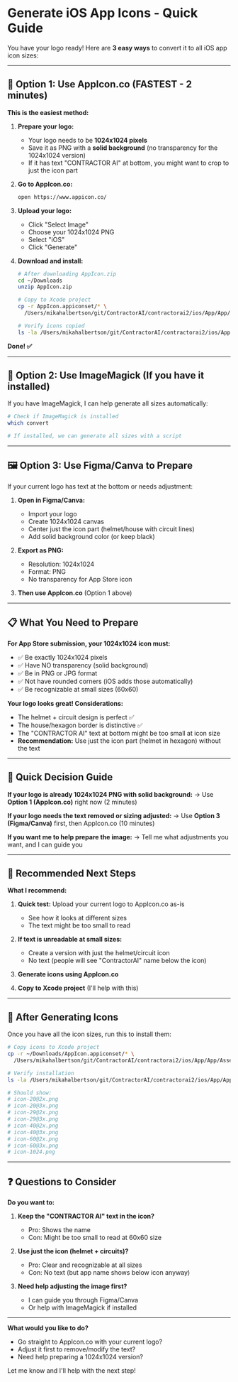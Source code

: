 # Generate iOS App Icons - Quick Guide

You have your logo ready! Here are **3 easy ways** to convert it to all iOS app icon sizes:

---

## 🚀 Option 1: Use AppIcon.co (FASTEST - 2 minutes)

**This is the easiest method:**

1. **Prepare your logo:**
   - Your logo needs to be **1024x1024 pixels**
   - Save it as PNG with a **solid background** (no transparency for the 1024x1024 version)
   - If it has text "CONTRACTOR AI" at bottom, you might want to crop to just the icon part

2. **Go to AppIcon.co:**
   ```bash
   open https://www.appicon.co/
   ```

3. **Upload your logo:**
   - Click "Select Image"
   - Choose your 1024x1024 PNG
   - Select "iOS"
   - Click "Generate"

4. **Download and install:**
   ```bash
   # After downloading AppIcon.zip
   cd ~/Downloads
   unzip AppIcon.zip

   # Copy to Xcode project
   cp -r AppIcon.appiconset/* \
     /Users/mikahalbertson/git/ContractorAI/contractorai2/ios/App/App/Assets.xcassets/AppIcon.appiconset/

   # Verify icons copied
   ls -la /Users/mikahalbertson/git/ContractorAI/contractorai2/ios/App/App/Assets.xcassets/AppIcon.appiconset/
   ```

**Done! ✅**

---

## 🎨 Option 2: Use ImageMagick (If you have it installed)

If you have ImageMagick, I can help generate all sizes automatically:

```bash
# Check if ImageMagick is installed
which convert

# If installed, we can generate all sizes with a script
```

---

## 🖼️ Option 3: Use Figma/Canva to Prepare

If your current logo has text at the bottom or needs adjustment:

1. **Open in Figma/Canva:**
   - Import your logo
   - Create 1024x1024 canvas
   - Center just the icon part (helmet/house with circuit lines)
   - Add solid background color (or keep black)

2. **Export as PNG:**
   - Resolution: 1024x1024
   - Format: PNG
   - No transparency for App Store icon

3. **Then use AppIcon.co** (Option 1 above)

---

## 📋 What You Need to Prepare

**For App Store submission, your 1024x1024 icon must:**
- ✅ Be exactly 1024x1024 pixels
- ✅ Have NO transparency (solid background)
- ✅ Be in PNG or JPG format
- ✅ Not have rounded corners (iOS adds those automatically)
- ✅ Be recognizable at small sizes (60x60)

**Your logo looks great! Considerations:**
- The helmet + circuit design is perfect ✅
- The house/hexagon border is distinctive ✅
- The "CONTRACTOR AI" text at bottom might be too small at icon size
- **Recommendation:** Use just the icon part (helmet in hexagon) without the text

---

## 🔧 Quick Decision Guide

**If your logo is already 1024x1024 PNG with solid background:**
→ Use **Option 1 (AppIcon.co)** right now (2 minutes)

**If your logo needs the text removed or sizing adjusted:**
→ Use **Option 3 (Figma/Canva)** first, then AppIcon.co (10 minutes)

**If you want me to help prepare the image:**
→ Tell me what adjustments you want, and I can guide you

---

## 🎯 Recommended Next Steps

**What I recommend:**

1. **Quick test:** Upload your current logo to AppIcon.co as-is
   - See how it looks at different sizes
   - The text might be too small to read

2. **If text is unreadable at small sizes:**
   - Create a version with just the helmet/circuit icon
   - No text (people will see "ContractorAI" name below the icon)

3. **Generate icons using AppIcon.co**

4. **Copy to Xcode project** (I'll help with this)

---

## 📁 After Generating Icons

Once you have all the icon sizes, run this to install them:

```bash
# Copy icons to Xcode project
cp -r ~/Downloads/AppIcon.appiconset/* \
  /Users/mikahalbertson/git/ContractorAI/contractorai2/ios/App/App/Assets.xcassets/AppIcon.appiconset/

# Verify installation
ls -la /Users/mikahalbertson/git/ContractorAI/contractorai2/ios/App/App/Assets.xcassets/AppIcon.appiconset/ | grep png

# Should show:
# icon-20@2x.png
# icon-20@3x.png
# icon-29@2x.png
# icon-29@3x.png
# icon-40@2x.png
# icon-40@3x.png
# icon-60@2x.png
# icon-60@3x.png
# icon-1024.png
```

---

## ❓ Questions to Consider

**Do you want to:**

1. **Keep the "CONTRACTOR AI" text in the icon?**
   - Pro: Shows the name
   - Con: Might be too small to read at 60x60 size

2. **Use just the icon (helmet + circuits)?**
   - Pro: Clear and recognizable at all sizes
   - Con: No text (but app name shows below icon anyway)

3. **Need help adjusting the image first?**
   - I can guide you through Figma/Canva
   - Or help with ImageMagick if installed

---

**What would you like to do?**
- Go straight to AppIcon.co with your current logo?
- Adjust it first to remove/modify the text?
- Need help preparing a 1024x1024 version?

Let me know and I'll help with the next step!
